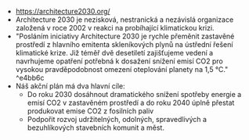 - https://architecture2030.org/
- Architecture 2030 je nezisková, nestranická a nezávislá organizace založená v roce 2002 v reakci na probíhající klimatickou krizi.
- "Posláním iniciativy Architecture 2030 je rychle přeměnit zastavěné prostředí z hlavního emitenta skleníkových plynů na ústřední řešení klimatické krize. Již téměř dvě desetiletí zajišťujeme vedení a navrhujeme opatření potřebná k dosažení snížení emisí CO2 pro vysokou pravděpodobnost omezení oteplování planety na 1,5 °C." ^e4bb6c
- Náš akční plán má dva hlavní cíle:
	- Do roku 2030 dosáhnout dramatického snížení spotřeby energie a emisí CO2 v zastavěném prostředí a do roku 2040 úplně přestat produkovat emise CO2 z fosilních paliv
	- Podpořit rozvoj udržitelných, odolných, spravedlivých a bezuhlíkových stavebních komunit a měst.